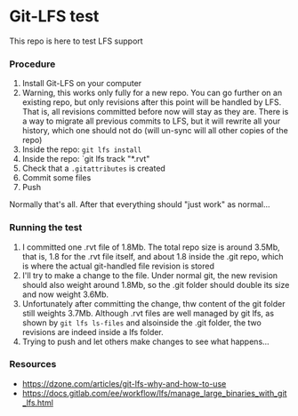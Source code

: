 # Git-LFS test

This repo is here to test LFS support

### Procedure

1. Install Git-LFS on your computer
2. Warning, this works only fully for a new repo. You can go further on an 
   existing repo, but only revisions after this point will be handled by LFS. 
   That is, all revisions committed before now will stay as they are. There is a 
   way to migrate all previous commits to LFS, but it will rewrite all your 
   history, which one should not do (will un-sync will all other copies of the  
   repo)
3. Inside the repo: `git lfs install`
4. Inside the repo: `git lfs track "*.rvt"
5. Check that a `.gitattributes` is created
6. Commit some files
7. Push

Normally that's all. After that everything should "just work" as normal...

### Running the test

1. I committed one .rvt file of 1.8Mb. The total repo size is around 3.5Mb, 
   that is, 1.8 for the .rvt file itself, and about 1.8 inside the .git repo, 
   which is where the actual git-handled file revision is stored
2. I'll try to make a change to the file. Under normal git, the new revision
   should also weight around 1.8Mb, so the .git folder should double its
   size and now weight 3.6Mb.
3. Unfortunately after committing the change, thw content of the git folder
   still weights 3.7Mb. Although .rvt files are well managed by git lfs, as
   shown by `git lfs ls-files` and alsoinside the .git folder, the two
   revisions are indeed inside a lfs folder.
4. Trying to push and let others make changes to see what happens...

### Resources

* https://dzone.com/articles/git-lfs-why-and-how-to-use
* https://docs.gitlab.com/ee/workflow/lfs/manage_large_binaries_with_git_lfs.html